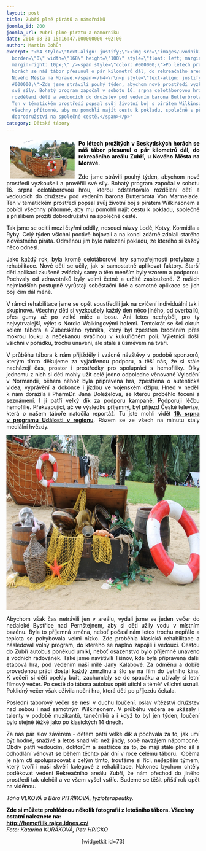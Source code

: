 ```yaml
---
layout: post
title: Zubří plné pirátů a námořníků
joomla_id: 200
joomla_url: zubri-plne-piratu-a-namorniku
date: 2014-08-31 15:16:47.000000000 +02:00
author: Martin Bohůn
excerpt: "<h4 style=\"text-align: justify;\"><img src=\"images/uvodnik-clanku-foto/img_5941%201280x853.jpg\"
  border=\"0\" width=\"168\" height=\"100\" style=\"float: left; margin-left: 10px;
  margin-right: 10px;\" /><span style=\"color: #000000;\">Po létech prožitých v Beskydských
  horách se náš tábor přesunul o pár kilometrů dál, do rekreačního areálu Zubří, u
  Nového Města na Moravě.</span></h4>\r\n<p style=\"text-align: justify;\"><span style=\"color:
  #000000;\">Zde jsme strávili pouhý týden, abychom nové prostředí vyzkoušeli a prověřili
  své síly. Bohatý program započal v sobotu 16. srpna celotáborovou hrou, kterou odstartovalo
  rozdělení dětí a vedoucích do družstev pod vedením barona Butterbrota Von Marmelade.
  Ten v tématickém prostředí popsal svůj životní boj s pirátem Wilkinsonem a pobídl
  všechny přítomné, aby mu pomohli najít cestu k pokladu, společně s příslibem prožití
  dobrodružství na společné cestě.</span></p>"
category: Dětské tábory
---
```

<h4 style="text-align: justify;"><img src="images/uvodnik-clanku-foto/img_5941%201280x853.jpg" border="0" width="168" height="100" style="float: left; margin-left: 10px; margin-right: 10px;" /><span style="color: #000000;">Po létech prožitých v Beskydských horách se náš tábor přesunul o pár kilometrů dál, do rekreačního areálu Zubří, u Nového Města na Moravě.</span></h4>

<p style="text-align: justify;"><span style="color: #000000;">Zde jsme strávili pouhý týden, abychom nové prostředí vyzkoušeli a prověřili své síly. Bohatý program započal v sobotu 16. srpna celotáborovou hrou, kterou odstartovalo rozdělení dětí a vedoucích do družstev pod vedením barona Butterbrota Von Marmelade. Ten v tématickém prostředí popsal svůj životní boj s pirátem Wilkinsonem a pobídl všechny přítomné, aby mu pomohli najít cestu k pokladu, společně s příslibem prožití dobrodružství na společné cestě.</span></p>



<p style="text-align: justify;"><span style="color: #000000;">Tak jsme se ocitli mezi čtyřmi oddíly, nesoucí názvy Lodě, Kotvy, Kormidla a Ryby. Celý týden všichni poctivě bojovali a na konci zdárně zdolali starého zlověstného piráta. Odměnou jim bylo nalezení pokladu, ze kterého si každý něco odnesl.</span></p>

<p style="text-align: justify;"><span style="color: #000000;">Jako každý rok, byla kromě celotáborové hry samozřejmostí profylaxe a rehabilitace. Nové děti se učily, jak si samostatně aplikovat faktory. Starší děti aplikaci zkušeně zvládaly samy a těm menším byly vzorem a podporou. Pochvaly od zdravotníků byly velmi četné a určitě zasloužené. Z našich nejmladších postupně vyrůstají soběstační lidé a samotné aplikace se jich bojí čím dál méně.</span></p>

<p style="text-align: justify;"><span style="color: #000000;">V rámci rehabilitace jsme se opět soustředili jak na cvičení individuální tak i skupinové. Všechny děti si vyzkoušely každý den něco jiného, od overballů, přes gumy až po velké míče a bosu. Ani letos nechyběl, pro ty nejvytrvalejší, výlet s Nordic Walkingovými holemi. Tentokrát se šel okruh kolem tábora a Zuberského rybníka, který byl zpestřen broděním přes mokrou louku a nečekanou svačinou v kukuřičném poli. Výletníci došli všichni v pořádku, trochu unaveni, ale stále s úsměvem na tváři.</span></p>

<p style="text-align: justify;"><span style="color: #000000;">V průběhu tábora k nám přijížděly i vzácné návštěvy v podobě sponzorů, kterým tímto děkujeme za vyjádřenou podporu, a těší nás, že si stále nacházejí čas, prostor i prostředky pro spolupráci s hemofiliky. Díky jednomu z nich si děti mohly užít celé jedno odpoledne věnované Vylodění v Normandii, během něhož byla připravena hra, zpestřena o autentická videa, vyprávění a dokonce i jízdou ve vojenském džípu. Hned v neděli k nám dorazila i PharmDr. Jana Doleželová, se kterou proběhlo focení a seznámení. I jí patří velký dík za podporu kampaně, Podporuji léčbu hemofilie. Překvapující, ač ve výsledku příjemný, byl příjezd České televize, která o našem táboře natočila reportáž. Tu jste</span> <span style="color: #000000;">mohli vidět</span> <strong><a href="http://www.ceskatelevize.cz/ivysilani/10118379000-udalosti-v-regionech-praha/214411000140819-udalosti-v-regionech/obsah/344950-na-vysocinu-prijely-deti-z-celeho-ceska-v-zubri-se-uci-jak-bojovat-s-nemoci-zvanou-hemofilie" title="Události">19. srpna v programu Události v regionu</a></strong>. <span style="color: #000000;">Rázem se ze všech na minutu staly mediální hvězdy.</span></p>

<p><span style="color: #000000;"><img src="images/uvodnik-clanku-foto/img_5945 1280x853.jpg" border="0" alt="" width="685" height="456" style="display: block; margin-left: auto; margin-right: auto;" /></span></p>

<p style="text-align: justify;"><span style="color: #000000;">Abychom však čas netrávili jen v areálu, vydali jsme se jeden večer do nedaleké Bystřice nad Pernštejnem, aby si děti užily vodu v místním bazénu. Byla to příjemná změna, neboť počasí nám letos trochu nepřálo a teplota se pohybovala velmi nízko. Zde proběhla klasická rehabilitace a následoval volný program, do kterého se naplno zapojili i vedoucí. Cestou do Zubří autobus poněkud umlkl, neboť osazenstvo bylo příjemně unaveno z vodních radovánek. Také jsme navštívili Tišnov, kde byla připravena další etapová hra, pod vedením naší milé Jany Kalábové. Za odměnu a dobře provedenou práci dostal každý zmrzlinu a šlo se na film do Letního kina. K večeři si děti opekly buřt, zachumlaly se do spacáku a užívaly si letní filmový večer. Po cestě do tábora autobus opět utichl a téměř všichni usnuli. Poklidný večer však oživila noční hra, která děti po příjezdu čekala.</span></p>

<p style="text-align: justify;"><span style="color: #000000;">Poslední táborový večer se nesl v duchu loučení, oslav vítězství družstev nad sebou i nad samotným Wilkinsonem. V průběhu večera se ukázaly i talenty v podobě muzikantů, tanečníků a i když to byl jen týden, loučení bylo stejně těžké jako po klasických 14 dnech.</span></p>

<p style="text-align: justify;"><span style="color: #000000;">Za nás pár slov závěrem - dětem patří velké dík a pochvala za to, jak umí být hodné, snaživé a letos snad víc než jindy, sobě navzájem nápomocné. Obdiv patří vedoucím, doktorům a sestřičce za to, že mají stále plno sil a odhodlání věnovat se během těchto pár dní v roce celému táboru.  Oběma je nám ctí spolupracovat s celým tímto, troufáme si říci, nejlepším týmem, který tvoří i naši skvělí kolegové z rehabilitace. Nakonec bychom chtěly poděkovat vedení Rekreačního areálu Zubří, že nám přechod do jiného prostředí tak ulehčil a ve všem vyšel vstříc. Budeme se těšit příští rok opět na viděnou.</span></p>

<p style="text-align: justify;"><span style="color: #000000;"><em>Táňa VLKOVÁ a Bára PITŘÍKOVÁ, fyzioterapeutky.</em></span></p>

<p style="text-align: left;"><span style="color: #000000;"><strong>Zde si můžete prohlédnou několik fotografií z letošního tábora. Všechny ostatní naleznete na: <br /><a href="http://hemofilik.rajce.idnes.cz/" title="Rajče hemofilici">http://hemofilik.rajce.idnes.cz/</a><br /></strong><em>Foto: Katarína KURÁKOVÁ, Petr HRICKO</em></span></p>

<p style="text-align: center;"><span>[widgetkit id=73]</span></p>

